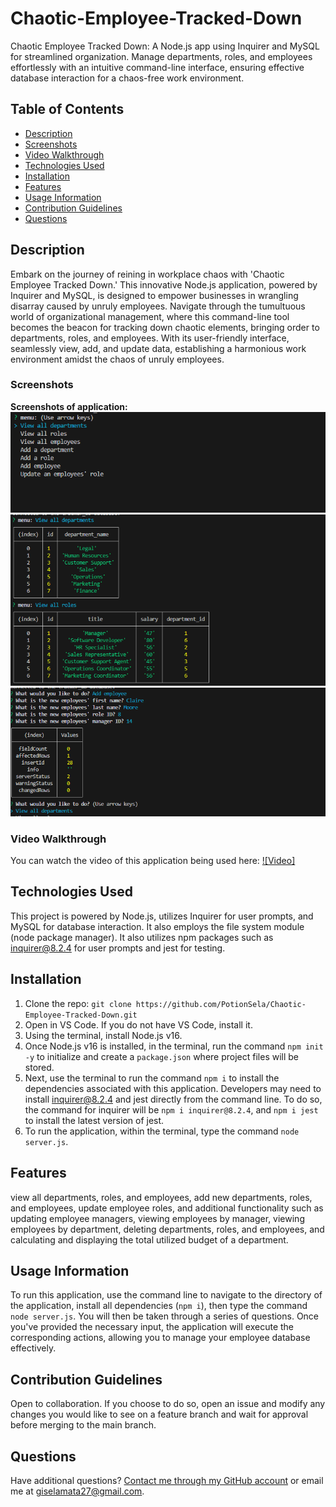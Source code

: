 # Chaotic-Employee-Tracked-Down
Chaotic Employee Tracked Down: A Node.js app using Inquirer and MySQL for streamlined organization. Manage departments, roles, and employees effortlessly with an intuitive command-line interface, ensuring effective database interaction for a chaos-free work environment.


## Table of Contents
- [Description](#description)
- [Screenshots](#screenshots)
- [Video Walkthrough](#video-walkthrough)
- [Technologies Used](#technologies-used)
- [Installation](#installation)
- [Features](#features)
- [Usage Information](#usage-information)
- [Contribution Guidelines](#contribution-guidelines)
- [Questions](#questions)


## Description
Embark on the journey of reining in workplace chaos with 'Chaotic Employee Tracked Down.' This innovative Node.js application, powered by Inquirer and MySQL, is designed to empower businesses in wrangling disarray caused by unruly employees. Navigate through the tumultuous world of organizational management, where this command-line tool becomes the beacon for tracking down chaotic elements, bringing order to departments, roles, and employees. With its user-friendly interface, seamlessly view, add, and update data, establishing a harmonious work environment amidst the chaos of unruly employees.


### Screenshots
**Screenshots of application:**
![example-1](./assets/images/example1.png)
![example-2](./assets/images/example2.png)
![example-3](./assets/images/example3.png)


### Video Walkthrough
You can watch the video of this application being used here:
[![Video]]()

## Technologies Used
This project is powered by Node.js, utilizes Inquirer for user prompts, and MySQL for database interaction. It also employs the file system module (node package manager). It also utilizes npm packages such as inquirer@8.2.4 for user prompts and jest for testing.


## Installation
1. Clone the repo: `git clone https://github.com/PotionSela/Chaotic-Employee-Tracked-Down.git`
2. Open in VS Code. If you do not have VS Code, install it.
3. Using the terminal, install Node.js v16.
4. Once Node.js v16 is installed, in the terminal, run the command `npm init -y` to initialize and create a `package.json` where project files will be stored.
5. Next, use the terminal to run the command `npm i` to install the dependencies associated with this application. Developers may need to install inquirer@8.2.4 and jest directly from the command line. To do so, the command for inquirer will be `npm i inquirer@8.2.4`, and `npm i jest` to install the latest version of jest.
6. To run the application, within the terminal, type the command `node server.js`.


## Features
view all departments, roles, and employees, add new departments, roles, and employees, update employee roles, and additional functionality such as updating employee managers, viewing employees by manager, viewing employees by department, deleting departments, roles, and employees, and calculating and displaying the total utilized budget of a department.


## Usage Information
To run this application, use the command line to navigate to the directory of the application, install all dependencies (`npm i`), then type the command `node server.js`. You will then be taken through a series of questions. Once you've provided the necessary input, the application will execute the corresponding actions, allowing you to manage your employee database effectively.


## Contribution Guidelines
Open to collaboration. If you choose to do so, open an issue and modify any changes you would like to see on a feature branch and wait for approval before merging to the main branch.


## Questions
Have additional questions? [Contact me through my GitHub account](https://github.com/PotionSela) or email me at giselamata27@gmail.com.